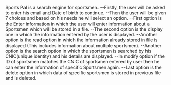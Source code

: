 Sports Pal is a search engine for sportsmen. 
--Firstly, the user will be asked to enter his email and Date of birth to continue. 
--Then the user will be given 7 choices and based on his needs he will select an option.
--First option is the Enter information in which the user will enter information about a Sportsmen which will be stored in a file. 
--The second option is the display one in which the information entered by the user is displayed. 
--Another option is the read option in which the information already stored in file is displayed (This includes information about multiple sportsmen). 
--Another option is the search option in which the sportsmen is searched by his CNIC(unique identity) and his details are displayed.
--In modify option if the ID of sportsmen matches the CNIC of sportsmen entered by user then he can enter the information of specific Sportsmen again. 
--Last option is the delete option in which data of specific sportsmen is stored in previous file and is deleted.
